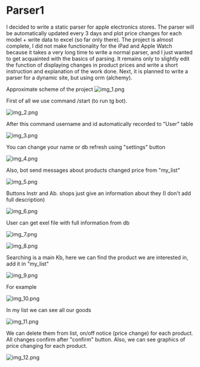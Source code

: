 # Parser1
I decided to write a static parser for apple electronics stores. The parser will be automatically updated every 3 days and plot price changes for each model + write data to excel (so far only there).
The project is almost complete, I did not make functionality for the iPad and Apple Watch because it takes a very long time to write a normal parser, and I just wanted to get acquainted with the basics of parsing.
It remains only to slightly edit the function of displaying changes in product prices and write a short instruction and explanation of the work done. Next, it is planned to write a parser for a dynamic site, but using orm (alchemy).

Approximate scheme of the project
![img_1.png](Documentation/img_1.png)


First of all we use command /start (to run tg bot). 

![img_2.png](Documentation/img_2.png)

After this command username and id automatically recorded to "User" table

![img_3.png](Documentation/img_3.png)

You can change your name or db refresh using "settings" button

![img_4.png](Documentation/img_4.png)

Also, bot send messages about products changed price from "my_list"

![img_5.png](Documentation/img_5.png)

Buttons Instr and Ab. shops just give an information about they (I don't add full description)

![img_6.png](Documentation/img_6.png)

User can get exel file with full information from db

![img_7.png](Documentation/img_7.png)

![img_8.png](Documentation/img_8.png)

Searching is a main Kb, here we can find the product we are interested in, add it in "my_list"

![img_9.png](Documentation/img_9.png)

For example

![img_10.png](Documentation/img_10.png)

In my list we can see all our goods

![img_11.png](Documentation/img_11.png)

We can delete them from list, on/off notice (price change) for each product. All changes confirm after "confirm" button.
Also, we can see graphics of price changing for each product.

![img_12.png](Documentation/img_12.png)
